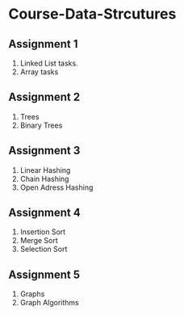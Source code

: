 # Course-Data-Strcutures

## Assignment 1
  1) Linked List tasks.
  2) Array tasks

## Assignment 2
  1) Trees
  2) Binary Trees
  
## Assignment 3
  1) Linear Hashing
  2) Chain Hashing
  3) Open Adress Hashing

## Assignment 4
  1) Insertion Sort
  2) Merge Sort
  3) Selection Sort

## Assignment 5
  1) Graphs
  2) Graph Algorithms 
